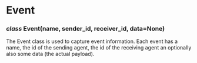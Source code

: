 # Event


### _class_ Event(name, sender_id, receiver_id, data=None)
The Event class is used to capture event information. Each event has a name, the id of the sending agent, the id of the receiving agent an optionally also some data (the actual payload).
